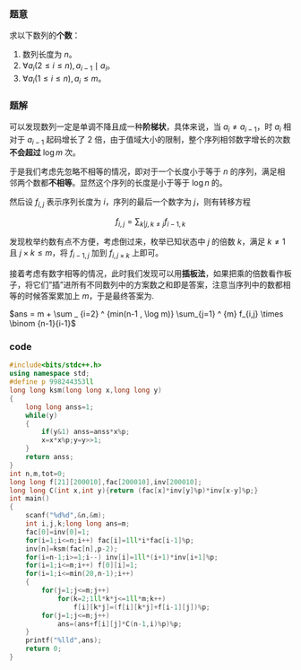 ### 题意

求以下数列的**个数**：

1. 数列长度为 $n$。
2. $\forall a_i (2 \le i \le n),a_{i-1} \mid a_i$。
3. $\forall a_i(1 \le i \le n),a_i \le m$。

### 题解

可以发现数列一定是单调不降且成一种**阶梯状**，具体来说，当 $a_i \not = a_{i-1}$，时  $a_i$ 相对于 $a_{i-1}$ 起码增长了 $2$ 倍，由于值域大小的限制，整个序列相邻数字增长的次数**不会超过** $\log m$ 次。

于是我们考虑先忽略不相等的情况，即对于一个长度小于等于 $n$ 的序列，满足相邻两个数都**不相等**。显然这个序列的长度是小于等于 $\log n$ 的。

然后设  $f_{i,j}$ 表示序列长度为 $i$，序列的最后一个数字为 $j$，则有转移方程 

$$f_{i,j} = \sum _ {k | j , k \not = j} f_{i-1,k}$$

发现枚举约数有点不方便，考虑倒过来，枚举已知状态中 $j$ 的倍数 $k$，满足 $k \not = 1$ 且 $j \times k \le m$，将 $f_{i-1,j}$ 加到  $f_{i,j \times k}$ 上即可。

接着考虑有数字相等的情况，此时我们发现可以用**插板法**，如果把乘的倍数看作板子，将它们”插”进所有不同数列中的方案数之和即是答案，注意当序列中的数都相等的时候答案累加上 $m$，于是最终答案为.

$ans = m + \sum _ {i=2} ^ {min(n-1 , \log m)} \sum_{j=1} ^ {m} f_{i,j} \times \binom {n-1}{i-1}$

### code

```cpp
#include<bits/stdc++.h>
using namespace std;
#define p 998244353ll
long long ksm(long long x,long long y)
{
	long long anss=1;
	while(y)
	{
		if(y&1) anss=anss*x%p;
		x=x*x%p;y=y>>1;
	}
	return anss;
}
int n,m,tot=0;
long long f[21][200010],fac[200010],inv[200010];
long long C(int x,int y){return (fac[x]*inv[y]%p)*inv[x-y]%p;}
int main()
{
	scanf("%d%d",&n,&m);
	int i,j,k;long long ans=m;
	fac[0]=inv[0]=1;
	for(i=1;i<=n;i++) fac[i]=1ll*i*fac[i-1]%p;
	inv[n]=ksm(fac[n],p-2);
	for(i=n-1;i>=1;i--) inv[i]=1ll*(i+1)*inv[i+1]%p;
	for(i=1;i<=m;i++) f[0][i]=1;
	for(i=1;i<=min(20,n-1);i++)
	{
		for(j=1;j<=m;j++)
			for(k=2;1ll*k*j<=1ll*m;k++)
				f[i][k*j]=(f[i][k*j]+f[i-1][j])%p;
		for(j=1;j<=m;j++)
			ans=(ans+f[i][j]*C(n-1,i)%p)%p;
	}
	printf("%lld",ans);
	return 0;
}
```